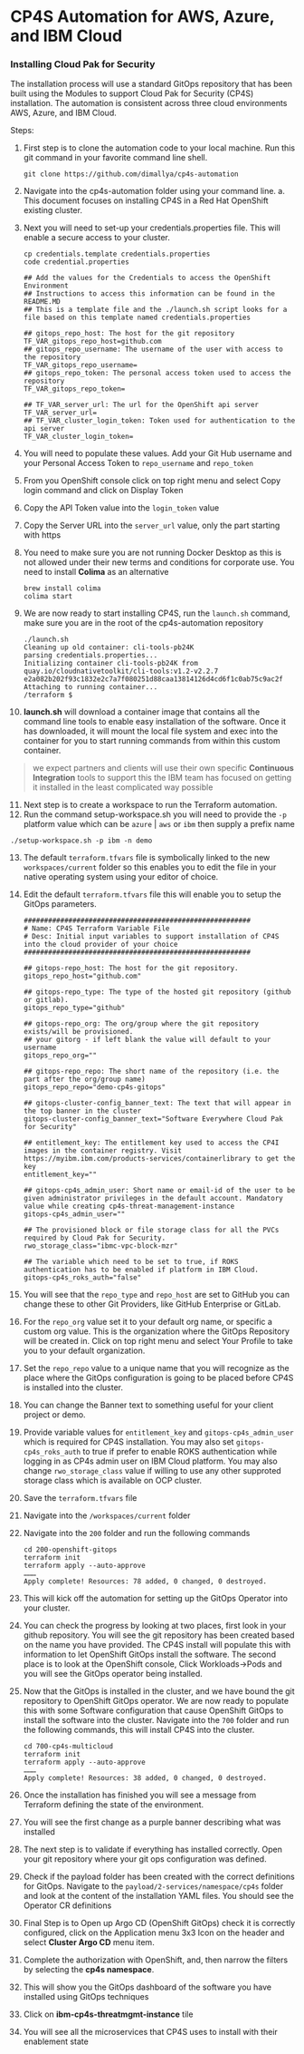 # CP4S Automation for AWS, Azure, and IBM Cloud

### Installing Cloud Pak for Security

The installation process will use a standard GitOps repository that has been built using the Modules to support Cloud Pak for Security (CP4S) installation. The automation is consistent across three cloud environments AWS, Azure, and IBM Cloud.

Steps:

1. First step is to clone the automation code to your local machine. Run this git command in your favorite command line shell.

     ```
     git clone https://github.com/dimallya/cp4s-automation
     ```
2. Navigate into the cp4s-automation folder using your command line.
   a. This document focuses on installing CP4S in a Red Hat OpenShift existing cluster.
3. Next you will need to set-up your credentials.properties file. This will enable a secure access to your cluster.

    ```
    cp credentials.template credentials.properties
    code credential.properties
    ```

    ```
    ## Add the values for the Credentials to access the OpenShift Environment
    ## Instructions to access this information can be found in the README.MD
    ## This is a template file and the ./launch.sh script looks for a file based on this template named credentials.properties
    
    ## gitops_repo_host: The host for the git repository
    TF_VAR_gitops_repo_host=github.com
    ## gitops_repo_username: The username of the user with access to the repository
    TF_VAR_gitops_repo_username=
    ## gitops_repo_token: The personal access token used to access the repository
    TF_VAR_gitops_repo_token=
    
    ## TF_VAR_server_url: The url for the OpenShift api server
    TF_VAR_server_url=
    ## TF_VAR_cluster_login_token: Token used for authentication to the api server
    TF_VAR_cluster_login_token=

    ```

4. You will need to populate these values. Add your Git Hub username and your Personal Access Token to `repo_username` and `repo_token`
5. From you OpenShift console click on top right menu and select Copy login command and click on Display Token
6. Copy the API Token value into the `login_token` value
7. Copy the Server URL into the `server_url` value, only the part starting with https
8. You need to make sure you are not running Docker Desktop as this is not allowed under their new terms and conditions for corporate use. You need to install **Colima** as an alternative

    ```
    brew install colima
    colima start
    ```

9. We are now ready to start installing CP4S, run the `launch.sh` command, make sure you are in the root of the cp4s-automation repository

   ```
   ./launch.sh
   Cleaning up old container: cli-tools-pb24K
   parsing credentials.properties...
   Initializing container cli-tools-pb24K from quay.io/cloudnativetoolkit/cli-tools:v1.2-v2.2.7
   e2a082b202f93c1832e2c7a7f080251d88caa13814126d4cd6f1c0ab75c9ac2f
   Attaching to running container...
   /terraform $
   ```

10. **launch.sh** will download a container image that contains all the command line tools to enable easy installation of the software. Once it has downloaded, it will mount the local file system and exec into the container for you to start running commands from within this custom container.

> we expect partners and clients will use their own specific **Continuous Integration** tools to support this the IBM team has focused on getting it installed in the least complicated way possible

11. Next step is to create a workspace to run the Terraform automation.
12. Run the command setup-workspace.sh you will need to provide the `-p` platform value which can be `azure` | `aws` or `ibm` then supply a prefix name

```
./setup-workspace.sh -p ibm -n demo
``` 

13. The default `terraform.tfvars` file is symbolically linked to the new `workspaces/current` folder so this enables you to edit the file in your native operating system using your editor of choice.
14. Edit the default `terraform.tfvars` file this will enable you to setup the GitOps parameters.

      ```
    ########################################################
	# Name: CP4S Terraform Variable File
	# Desc: Initial input variables to support installation of CP4S into the cloud provider of your choice
	########################################################

	## gitops-repo_host: The host for the git repository.
	gitops_repo_host="github.com"

	## gitops-repo_type: The type of the hosted git repository (github or gitlab).
	gitops_repo_type="github"

	## gitops-repo_org: The org/group where the git repository exists/will be provisioned.
	## your gitorg - if left blank the value will default to your username
	gitops_repo_org=""

	## gitops-repo_repo: The short name of the repository (i.e. the part after the org/group name)
	gitops_repo_repo="demo-cp4s-gitops"

	## gitops-cluster-config_banner_text: The text that will appear in the top banner in the cluster
	gitops-cluster-config_banner_text="Software Everywhere Cloud Pak for Security"

	## entitlement_key: The entitlement key used to access the CP4I images in the container registry. Visit https://myibm.ibm.com/products-services/containerlibrary to get the key
	entitlement_key=""

	## gitops-cp4s_admin_user: Short name or email-id of the user to be given administrator privileges in the default account. Mandatory value while creating cp4s-threat-management-instance
	gitops-cp4s_admin_user=""

	## The provisioned block or file storage class for all the PVCs required by Cloud Pak for Security.
	rwo_storage_class="ibmc-vpc-block-mzr"

	## The variable which need to be set to true, if ROKS authentication has to be enabled if platform in IBM Cloud.
	gitops-cp4s_roks_auth="false"
      ```

15. You will see that the `repo_type` and `repo_host` are set to GitHub you can change these to other Git Providers, like GitHub Enterprise or GitLab.
16. For the `repo_org` value set it to your default org name, or specific a custom org value. This is the organization where the GitOps Repository will be created in. Click on top right menu and select Your Profile to take you to your default organization.
17. Set the `repo_repo` value to a unique name that you will recognize as the place where the GitOps configuration is going to be placed before CP4S is installed into the cluster.
18. You can change the Banner text to something useful for your client project or demo.
19. Provide variable values for `entitlement_key` and `gitops-cp4s_admin_user` which is required for CP4S installation. You may also set `gitops-cp4s_roks_auth` to true if prefer to enable ROKS authentication while logging in as CP4s admin user on IBM Cloud platform. You may also change `rwo_storage_class` value if willing to use any other supproted storage class which is available on OCP cluster.
20. Save the `terraform.tfvars` file
21. Navigate into the `/workspaces/current` folder
22. Navigate into the `200` folder and run the following commands

      ```
      cd 200-openshift-gitops
      terraform init
      terraform apply --auto-approve
      ………
      Apply complete! Resources: 78 added, 0 changed, 0 destroyed.

      ```

23. This will kick off the automation for setting up the GitOps Operator into your cluster.

24. You can check the progress by looking at two places, first look in your github repository. You will see the git repository has been created based on the name you have provided. The CP4S install will populate this with information to let OpenShift GitOps install the software. The second place is to look at the OpenShift console, Click Workloads->Pods and you will see the GitOps operator being installed.

25. Now that the GitOps is installed in the cluster, and we have bound the git repository to OpenShift GitOps operator. We are now ready to populate this with some Software configuration that cause OpenShift GitOps to install the software into the cluster. Navigate into the `700` folder and run the following commands, this will install CP4S into the cluster.

     ```
     cd 700-cp4s-multicloud
     terraform init
     terraform apply --auto-approve
     ………
     Apply complete! Resources: 38 added, 0 changed, 0 destroyed.
     ```

26. Once the installation has finished you will see a message from Terraform defining the state of the environment.

27. You will see the first change as a purple banner describing what was installed 

28. The next step is to validate if everything has installed correctly. Open your git repository where your git ops configuration was defined.

29. Check if the payload folder has been created with the correct definitions for GitOps. Navigate to the `payload/2-services/namespace/cp4s` folder and look at the content of the installation YAML files. You should see the Operator CR definitions
29. Final Step is to Open up Argo CD (OpenShift GitOps) check it is correctly configured, click on the Application menu 3x3 Icon on the header and select **Cluster Argo CD** menu item.

30. Complete the authorization with OpenShift, and, then narrow the filters by selecting the **cp4s namespace**.

31. This will show you the GitOps dashboard of the software you have installed using GitOps techniques
32. Click on **ibm-cp4s-threatmgmt-instance** tile
33. You will see all the microservices that CP4S uses to install with their enablement state
